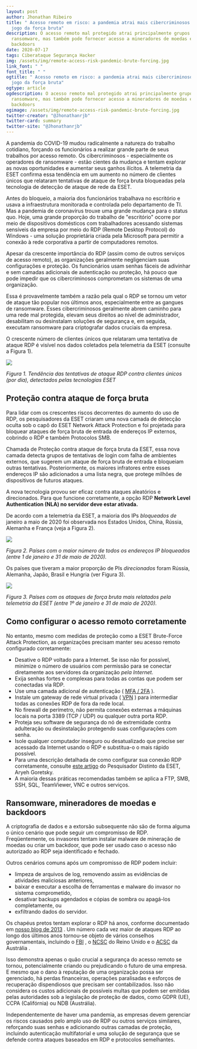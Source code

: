 ```yaml
---
layout: post
author: Jhonathan Ribeiro
title: " Acesso remoto em risco: a pandemia atrai mais cibercriminosos para o
  jogo da força bruta"
description: O acesso remoto mal protegido atrai principalmente grupos de
  ransomware, mas também pode fornecer acesso a mineradores de moedas e
  backdoors
date: 2020-07-17
tags: Ciberataque Segurança Hacker
img: /assets/img/remote-access-risk-pandemic-brute‑forcing.jpg
link_font: " "
font_title: " "
ogtitle: " Acesso remoto em risco: a pandemia atrai mais cibercriminosos para o
  jogo da força bruta"
ogtype: article
ogdescription: O acesso remoto mal protegido atrai principalmente grupos de
  ransomware, mas também pode fornecer acesso a mineradores de moedas e
  backdoors
ogimage: /assets/img/remote-access-risk-pandemic-brute‑forcing.jpg
twitter-creator: "@Jhonathanrjb"
twitter-card: summary
twitter-site: "@Jhonathanrjb"
---
```

A pandemia do COVID-19 mudou radicalmente a natureza do trabalho cotidiano, forçando os funcionários a realizar grande parte de seus trabalhos por acesso remoto. Os cibercriminosos - especialmente os operadores de ransomware - estão cientes da mudança e tentam explorar as novas oportunidades e aumentar seus ganhos ilícitos. A telemetria da ESET confirma essa tendência em um aumento no número de clientes únicos que relataram tentativas de ataque de força bruta bloqueadas pela tecnologia de detecção de ataque de rede da ESET.

Antes do bloqueio, a maioria dos funcionários trabalhava no escritório e usava a infraestrutura monitorada e controlada pelo departamento de TI. Mas a pandemia de coronavírus trouxe uma grande mudança para o status quo. Hoje, uma grande proporção do trabalho de "escritório" ocorre por meio de dispositivos domésticos com trabalhadores acessando sistemas sensíveis da empresa por meio do RDP (Remote Desktop Protocol) do Windows - uma solução proprietária criada pela Microsoft para permitir a conexão à rede corporativa a partir de computadores remotos.

Apesar da crescente importância do RDP (assim como de outros serviços de acesso remoto), as organizações geralmente negligenciam suas configurações e proteção. Os funcionários usam senhas fáceis de adivinhar e sem camadas adicionais de autenticação ou proteção, há pouco que pode impedir que os cibercriminosos comprometam os sistemas de uma organização.

Essa é provavelmente também a razão pela qual o RDP se tornou um vetor de ataque tão popular nos últimos anos, especialmente entre as gangues de ransomware. Esses cibercriminosos geralmente abrem caminho para uma rede mal protegida, elevam seus direitos ao nível de administrador, desabilitam ou desinstalam soluções de segurança e, em seguida, executam ransomware para criptografar dados cruciais da empresa.

O crescente número de clientes únicos que relataram uma tentativa de ataque RDP é visível nos dados coletados pela telemetria da ESET (consulte a Figura 1).

[![](https://www.welivesecurity.com/wp-content/uploads/2020/06/Figure-1.-Remote-access-at-risk-COVID-19-brute-force-attacks-150x150.png)](https://www.welivesecurity.com/wp-content/uploads/2020/06/Figure-1.-Remote-access-at-risk-COVID-19-brute-force-attacks.png)

*Figura 1. Tendência das tentativas de ataque RDP contra clientes únicos (por dia), detectados pelas tecnologias ESET*

## Proteção contra ataque de força bruta

Para lidar com os crescentes riscos decorrentes do aumento do uso de RDP, os pesquisadores da ESET criaram uma nova camada de detecção oculta sob o capô do ESET Network Attack Protection e foi projetada para bloquear ataques de força bruta de entrada de endereços IP externos, cobrindo o RDP e também Protocolos SMB.

Chamada de Proteção contra ataque de força bruta da ESET, essa nova camada detecta grupos de tentativas de login com falha de ambientes externos, que sugerem um ataque de força bruta de entrada e bloqueiam outras tentativas. Posteriormente, os maiores infratores entre esses endereços IP são adicionados a uma lista negra, que protege milhões de dispositivos de futuros ataques.

A nova tecnologia provou ser eficaz contra ataques aleatórios e direcionados. Para que funcione corretamente, a opção RDP **Network Level Authentication (NLA) no servidor deve estar ativada.**

De acordo com a telemetria da ESET, a maioria dos IPs *bloqueados de* janeiro a maio de 2020 foi observada nos Estados Unidos, China, Rússia, Alemanha e França (veja a Figura 2).

[![](https://www.welivesecurity.com/wp-content/uploads/2020/06/Figure-2.-Remote-access-at-risk-COVID-19-brute-force-attacks-150x150.png)](https://www.welivesecurity.com/wp-content/uploads/2020/06/Figure-2.-Remote-access-at-risk-COVID-19-brute-force-attacks.png)

*Figura 2. Países com o maior número de todos os endereços IP bloqueados (entre 1 de janeiro e 31 de maio de 2020).*

Os países que tiveram a maior proporção de PIs *direcionados* foram Rússia, Alemanha, Japão, Brasil e Hungria (ver Figura 3).

[![](https://www.welivesecurity.com/wp-content/uploads/2020/06/Figure-3.-Remote-access-at-risk-COVID-19-brute-force-attacks-150x150.png)](https://www.welivesecurity.com/wp-content/uploads/2020/06/Figure-3.-Remote-access-at-risk-COVID-19-brute-force-attacks.png)

*Figura 3. Países com os ataques de força bruta mais relatados pela telemetria da ESET (entre 1º de janeiro e 31 de maio de 2020).*

## Como configurar o acesso remoto corretamente

No entanto, mesmo com medidas de proteção como a ESET Brute-Force Attack Protection, as organizações precisam manter seu acesso remoto configurado corretamente:

* Desative o RDP voltado para a Internet. Se isso não for possível, minimize o número de usuários com permissão para se conectar diretamente aos servidores da organização *pela Internet.*
* Exija senhas fortes e complexas para todas as contas que podem ser conectadas via RDP.
* Use uma camada adicional de autenticação ( [MFA / 2FA](https://www.welivesecurity.com/2020/03/19/work-home-improve-security-mfa/) ).
* Instale um gateway de rede virtual privada ( [VPN](https://www.welivesecurity.com/2020/03/18/work-home-how-set-up-vpn/) ) para intermediar todas as conexões RDP de fora da rede local.
* No firewall de perímetro, não permita conexões externas a máquinas locais na porta 3389 (TCP / UDP) ou qualquer outra porta RDP.
* Proteja seu software de segurança do nó de extremidade contra adulteração ou desinstalação protegendo suas configurações com senha.
* Isole qualquer computador inseguro ou desatualizado que precise ser acessado da Internet usando o RDP e substitua-o o mais rápido possível.
* Para uma descrição detalhada de como configurar sua conexão RDP corretamente, consulte [este artigo](https://www.welivesecurity.com/2019/12/17/bluekeep-time-disconnect-rdp-internet/) do Pesquisador Distinto da ESET, Aryeh Goretsky.
* A maioria dessas práticas recomendadas também se aplica a FTP, SMB, SSH, SQL, TeamViewer, VNC e outros serviços.

## Ransomware, mineradores de moedas e backdoors

A criptografia de dados e a extorsão subsequente não são de forma alguma o único cenário que pode seguir um compromisso de RDP. Freqüentemente, os invasores tentam instalar malware de mineração de moedas ou criar um backdoor, que pode ser usado caso o acesso não autorizado ao RDP seja identificado e fechado.

Outros cenários comuns após um compromisso de RDP podem incluir:

* limpeza de arquivos de log, removendo assim as evidências de atividades maliciosas anteriores,
* baixar e executar a escolha de ferramentas e malware do invasor no sistema comprometido,
* desativar backups agendados e cópias de sombra ou apagá-los completamente, ou
* exfiltrando dados do servidor.

Os chapéus pretos tentam explorar o RDP há anos, conforme documentado em [nosso blog de 2013](https://www.welivesecurity.com/2013/09/16/remote-desktop-rdp-hacking-101-i-can-see-your-desktop-from-here/) . Um número cada vez maior de ataques RDP ao longo dos últimos anos tornou-se objeto de vários conselhos governamentais, incluindo o [FBI](https://www.ic3.gov/media/2018/180927.aspx) , o [NCSC](https://www.ncsc.gov.uk/guidance/protecting-your-organisation-ransomware) do Reino Unido e o [ACSC](https://www.cyber.gov.au/news/patch-to-protect-your-business) da Austrália .

Isso demonstra apenas o quão crucial a segurança do acesso remoto se tornou, potencialmente criando ou prejudicando o futuro de uma empresa. E mesmo que o dano à reputação de uma organização possa ser gerenciado, há perdas financeiras, operações paralisadas e esforços de recuperação dispendiosos que precisam ser contabilizados. Isso não considera os custos adicionais de possíveis multas que podem ser emitidas pelas autoridades sob a legislação de proteção de dados, como GDPR (UE), CCPA (Califórnia) ou NDB (Austrália).

Independentemente de haver uma pandemia, as empresas devem gerenciar os riscos causados ​​pelo amplo uso de RDP ou outros serviços similares, reforçando suas senhas e adicionando outras camadas de proteção, incluindo autenticação multifatorial e uma solução de segurança que se defende contra ataques baseados em RDP e protocolos semelhantes.